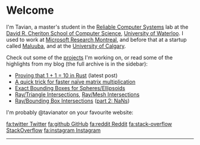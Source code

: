 # Welcome

I'm Tavian, a master's student in the [Reliable Computer Systems] lab at the [David R. Cheriton School of Computer Science], [University of Waterloo].
I used to work at [Microsoft Research Montreal], and before that at a startup called [Maluuba], and at the [University of Calgary].

[Reliable Computer Systems]: https://rcs.uwaterloo.ca/
[David R. Cheriton School of Computer Science]: https://cs.uwaterloo.ca/
[University of Waterloo]: https://uwaterloo.ca/
[Microsoft Research Montreal]: https://www.microsoft.com/en-us/research/lab/microsoft-research-montreal/
[Maluuba]: https://en.wikipedia.org/wiki/Maluuba
[University of Calgary]: https://ucalgary.ca/

Check out some of the [projects](projects/README.md) I'm working on, or read some of the highlights from my blog (the full archive is in the sidebar):

- [Proving that 1 + 1 = 10 in Rust](2020/one_plus_one.md) (latest post)
- [A quick trick for faster naïve matrix multiplication](2016/matrix_multiply.md)
- [Exact Bounding Boxes for Spheres/Ellipsoids](2014/ellipsoid_bounding_boxes.md)
- [Ray/Triangle Intersections](2014/ray_triangle.md), [Ray/Mesh Intersections](2014/ray_mesh.md)
- [Ray/Bounding Box Intersections](2011/ray_box.md) ([part 2: NaNs](2015/ray_box_nan.md))

I'm probably @tavianator on your favourite website:

<div class="elsewhere">

[<fa:twitter> Twitter](https://twitter.com/tavianator)
[<fa:github> GitHub](https://github.com/tavianator)
[<fa:reddit> Reddit](https://www.reddit.com/user/tavianator)
[<fa:stack-overflow> StackOverflow](https://stackoverflow.com/users/502399/tavian-barnes)
[<fa:instagram> Instagram](https://www.instagram.com/tavianator)

</div>

---
